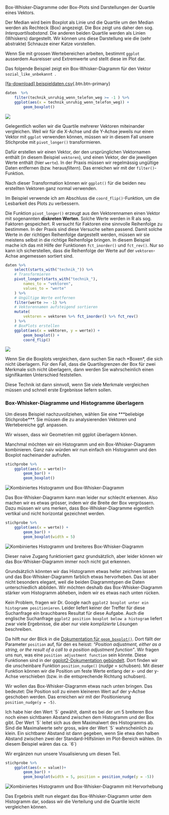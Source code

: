 Box-Whisker-Diagramme oder Box-Plots sind Darstellungen der Quartile eines Vektors. 

Der Median wird beim Boxplot als Linie und die Quartile um den Median werden als Rechteck (Box) angezeigt. Die Box zeigt uns daher den sog. *Interquartilsabstand*. Die anderen beiden Quartile werden als Linien (Whiskers) dargestellt. Wir können uns diese Darstellung wie die (sehr abstrakte) Schnauze einer Katze vorstellen. 

Wenn Sie mit grossen Wertebereichen arbeiten, bestimmt `ggplot` ausserdem Ausreisser und Extremwerte und stellt diese im Plot dar.

Das folgende Beispiel zeigt ein Box-Whisker-Diagramm für den Vektor `sozial_like_unbekannt `. 

[[fa-download] beispieldaten.csv](https://moodle.zhaw.ch/mod/resource/view.php?id=635316){.btn.btn-primary}


```R
daten  %>%
    filter(technik_unruhig_wenn_telefon_weg >= -1 ) %>%
    ggplot(aes(x = technik_unruhig_wenn_telefon_weg)) + 
        geom_boxplot() 
```


    
<img  src="https://raw.githubusercontent.com/dxiai/ct-resourcen/main/bilder/interpretieren/output_23_0.png">
    


Gelegentlich wollen wir die Quartile mehrerer Vektoren  miteinander vergleichen. Weil wir für die X-Achse und die Y-Achse jeweils nur einen Vektor mit `ggplot` verwenden können, müssen wir in diesem Fall unsere Stichprobe mit `pivot_longer()` transformieren.

Dafür erstellen wir einen Vektor, der den ursprünglichen Vektornamen enthält (in diesem Beispiel `vektoren`), und einen Vektor, der die jeweiligen Werte enthält (hier  `werte`). In der Praxis müssen wir regelmässig ungültige Daten entfernen (bzw. heraus*filtern*). Das erreichen wir mit der `filter()`-Funktion.

Nach dieser Transformation können wir `ggplot()` für die beiden neu erstellten Vektoren ganz normal verwenden. 

Im Beispiel verwende ich am Abschluss die `coord_flip()`-Funktion, um die Lesbarkeit des Plots zu verbessern. 

Die Funktion `pivot_longer()` erzeugt aus den Vektorennamen einen Vektor mit sogenannten **diskreten Werten**. Solche Werte werden in R als sog. Faktoren gespeichert. R versucht für Faktoren eine sinnvolle Reihenfolge zu bestimmen. In der Praxis sind diese Versuche selten passend. Damit solche Werte in der richtigen Reihenfolge dargestellt werden, müssen wir sie meistens selbst in die richtige Reihenfolge bringen. In diesem Beispiel mache ich das mit Hilfe der Funktionen `fct_inorder()` und `fct_rev()`. Nur so kann ich sicherstellen, dass die Reihenfolge der Werte auf der `vektoren`-Achse angemessen sortiert sind. 


```R
daten %>%
    select(starts_with("technik_")) %>%
    # Transformieren
    pivot_longer(starts_with("technik_"),
        names_to = "vektoren",
        values_to = "werte"
    ) %>%
    # Ungültige Werte entfernen
    filter(werte >= -1) %>%
    # Vektorennamen aufsteigend sortieren
    mutate(
        vektoren = vektoren %>% fct_inorder() %>% fct_rev() 
    ) %>%
    # BoxPlots erstellen
    ggplot(aes(x = vektoren, y = werte)) +
        geom_boxplot() +
        coord_flip()
```
    
<img  src="https://raw.githubusercontent.com/dxiai/ct-resourcen/main/bilder/interpretieren/output_25_0.png">

<p class="alert alert-success" markdown="1">
Wenn Sie die Boxplots vergleichen, dann suchen Sie nach *Boxen*, die sich nicht überlagern. Für den Fall, dass die Quartilsgrenzen der Box für zwei Merkmale sich nicht überlagern, dann werden Sie wahrscheinlich einen signifikanten Unterschied feststellen. 
</p>

Diese Technik ist dann sinnvoll, wenn Sie viele Merkmale vergleichen müssen und schnell erste Ergebnisse liefern sollen.

### Box-Whisker-Diagramme und Histogramme überlagern

<p class="alert alert-info" markdown="1">
Um dieses Beispiel nachzuvollziehen, wählen Sie eine ***beliebige Stichprobe***. Sie müssen die zu analysierenden Vektoren und Wertebereiche ggf.  anpassen.
</p>

Wir wissen, dass wir Geometrien mit ggplot überlagern können.

Manchmal möchten wir ein Histogramm und ein Box-Whisker-Diagramm kombinieren. Ganz naiv würden wir nun einfach ein Histogramm und den Boxplot nacheinander aufrufen.

```R
stichprobe %>% 
    ggplot(aes(x = werte))+ 
        geom_bar() +
        geom_boxplot()
```
![Kombiniertes Histogramm und Box-Whisker-Diagramm](https://github.com/dxiai/ct-resourcen/raw/main/bilder/visualisierung/advanced/histobox.png)

Das Box-Whisker-Diagramm kann man leider nur schlecht erkennen. Also machen wir es etwas grösser, indem wir die Breite der Box vergrössern. Dazu müssen wir uns merken, dass Box-Whisker-Diagramme eigentlich vertikal und nicht horizontal gezeichnet werden. 

```R
stichprobe %>% 
    ggplot(aes(x = werte)) + 
        geom_bar() +
        geom_boxplot(width = 5)
```
![Kombiniertes Histogramm und breiteres Box-Whisker-Diagramm](https://github.com/dxiai/ct-resourcen/raw/main/bilder/visualisierung/advanced/histobox_bigger.png)

Dieser naive Zugang funktioniert ganz grundsätzlich, aber leider können wir das Box-Whisker-Diagramm immer noch nicht gut erkennen. 

Grundsätzlich könnten wir das Histogramm etwas heller zeichnen lassen und das Box-Whisker-Diagramm farblich etwas hervorheben. Das ist aber nicht besonders elegant, weil die beiden Diagrammtypen die Daten unterschiedlich abbilden. Wir möchten deshalb das Box-Whisker-Diagramm stärker vom Histogramm abheben, indem wir es etwas nach unten rücken. 

Kein Problem, fragen wir Dr. Google nach `ggplot2 boxplot unter ein histogramm positionieren`.  Leider liefert keiner der Treffer für diese Suchanfrage ein brauchbares Resultat für diese Aufgabe. Auch die englische Suchanfrage `ggplot2 position boxplot below a histogram` liefert zwar viele Ergebnisse, die aber nur viele *komplizierte* Lösungen beschreiben.

Da hilft nur der Blick in die [Dokumentation für `geom_boxplot()`](https://ggplot2.tidyverse.org/reference/geom_boxplot.html). Dort fällt der Parameter `position` auf, für den es heisst: *"Position adjustment, either as a string, or the result of a call to a position adjustment function"*. Wir fragen uns nun, was eine `position adjustment function` sein könnte. Diese Funktionen sind in der [ggplot2-Dokumentation gebündelt](https://ggplot2.tidyverse.org/reference/#section-position-adjustment). Dort finden wir die unscheinbare Funktion `position_nudge()` (*nudge* = schubsen). Mit dieser Funktion können wir die Position um feste Werte entlang der x- und der y-Achse verschieben (bzw. in die entsprechende Richtung schubsen). 

Wir wollen das Box-Whisker-Diagramm etwas nach unten bringen. Das bedeutet: Die Position soll zu einem kleineren Wert auf der y-Achse geschoben werden. Das erreichen wir mit der Positionierung `position_nudge(y = -5)`. 

<p class="alert alert-info" markdown="1">
Ich habe hier den Wert `5` gewählt, damit es bei der um 5 breiteren Box noch einen sichtbaren Abstand zwischen dem Histogramm und der Box gibt. Der Wert `5` leitet sich aus dem Maximalwert des Histogramms ab. Sind die Maximalwerte sehr gross, wäre der Wert `5` wahrscheinlich zu klein. Ein sichtbarer Abstand ist dann gegeben, wenn Sie etwa den halben Abstand zwischen zwei der Standard-Hilfslinien im Plot-Bereich wählen. (In diesem Beispiel wären das ca. `6`) 
</p>

Wir ergänzen nun unsere Visualisierung um diesen Teil. 

```R
stichprobe %>% 
    ggplot(aes(x = value))+ 
        geom_bar() +
        geom_boxplot(width = 5, position = position_nudge(y = -5))
```

![Kombiniertes Histogramm und Box-Whisker-Diagramm mit Hervorhebung](https://github.com/dxiai/ct-resourcen/raw/main/bilder/visualisierung/advanced/histobox_nicer_bigger.png)

Das Ergebnis stellt nun elegant das Box-Whisker-Diagramm unter dem Histogramm dar, sodass wir die Verteilung und die Quartile leicht vergleichen können. 
